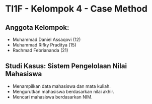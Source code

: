 # TI1F - Kelompok 4 - Case Method

## Anggota Kelompok:
- Muhammad Daniel Assaqovi (12)
- Muhammad Rifky Praditya (15)
- Rachmad Febriananda (21)

## Studi Kasus: Sistem Pengelolaan Nilai Mahasiswa
- Menampilkan data mahasiswa dan mata kuliah.
- Mengurutkan mahasiswa berdasarkan nilai akhir.
- Mencari mahasiswa berdasarkan NIM.